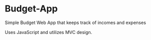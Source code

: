 # Budget-App
Simple Budget Web App that keeps track of incomes and expenses

Uses JavaScript and utilizes MVC design.
